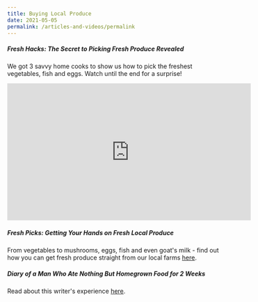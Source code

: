 ```yaml
---
title: Buying Local Produce
date: 2021-05-05
permalink: /articles-and-videos/permalink
---
```

##### Fresh Hacks: The Secret to Picking Fresh Produce Revealed
We got 3 savvy home cooks to show us how to pick the freshest vegetables, fish and eggs. Watch until the end for a surprise! 

<iframe width="560" height="315" src="https://www.youtube.com/embed/oFlwpfl9VvA" title="YouTube video player" frameborder="0" allow="accelerometer; autoplay; clipboard-write; encrypted-media; gyroscope; picture-in-picture" allowfullscreen></iframe>

##### Fresh Picks: Getting Your Hands on Fresh Local Produce

From vegetables to mushrooms, eggs, fish and even goat's milk - find out how you can get fresh produce straight from our local farms [here](https://mothership.sg/2021/03/fresh-produce-local-farms-sfa/).

##### Diary of a Man Who Ate Nothing But Homegrown Food for 2 Weeks

Read about this writer's experience [here](https://www.ricemedia.co/culture-life-diary-man-ate-nothing-homegrown-food-2-weeks/).